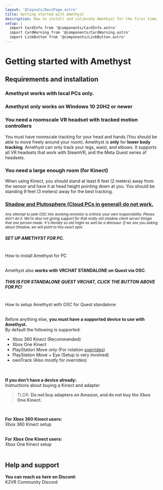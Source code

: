 ```yaml
---
layout: '@layouts/DocsPage.astro'
title: Getting started with Amethyst
description: How to install and calibrate Amethyst for the first time.
setup: | 
  import CardInfo from '@components/CardInfo.astro'
  import CardWarning from '@components/CardWarning.astro'
  import LinkButton from '@components/LinkButton.astro'
---
```

# Getting started with Amethyst
## Requirements and installation
### Amethyst works with local PCs only.
### Amethyst only works on Windows 10 20H2 or newer
### You need a roomscale VR headset with tracked motion controllers
You must have roomscale tracking for your head and hands (You should be able to move freely around your room). Amethyst is **only** for **lower body tracking**. Amethyst can only track your legs, waist, and elbows. It supports all VR headsets that work with SteamVR, and the Meta Quest series of headsets.

### You need a large enough room (for Kinect)
When using Kinect, you should stand at least 6 feet (2 meters) away from the sensor and have it at head height pointing down at you.
You should be standing 9 feet (3 meters) away for the best tracking.
### <u>Shadow and Plutosphere (Cloud PCs in general) do not work.</u>
<sub style="font-size:smaller">*Any attempt to jank OSC into working remotely is entirely your own responsibility. Please don't do it. We're also not giving support for that really old shadow client server thingie that one person made. It's literally so old might as well be a dinosaur. If we see you asking about Shadow, we will point to this exact spot.*</sub>
<br>

##### SET UP AMETHYST FOR PC.
<br>
<LinkButton href="/en/app/installation">How to install Amethyst for PC</LinkButton>
<br><br>

Amethyst also **works with VRCHAT STANDALONE on Quest via OSC**:  
##### THIS IS FOR *STANDALONE* QUEST VRCHAT, CLICK THE BUTTON ABOVE FOR PC!
<br>
<LinkButton href="/en/osc">How to setup Amethyst with OSC for Quest standalone</LinkButton>
<br><br>

Before anything else, **you must have a supported device to use with Amethyst.**  
By default the following is supported:
- Xbox 360 Kinect (Recommended)
- Xbox One Kinect
- PlayStation Move only (For rotation [overrides](/en/app/overrides))
- PlayStation Move + Eye (Setup is very involved)
- owoTrack (Also mostly for overrides)

<br><br>
**If you don't have a device already:**
<br>
<LinkButton href="/en/buying-kinect">Instructions about buying a Kinect and adapter</LinkButton>
> TLDR: **Do not buy adapters on Amazon, and do not buy the Xbox One Kinect.**

<br>

**For Xbox 360 Kinect users:**
<br>
<LinkButton href="/en/360/setup">Xbox 360 Kinect setup</LinkButton>
<br><br>

**For Xbox One Kinect users:**
<br>
<LinkButton href="/en/one/setup">Xbox One Kinect setup</LinkButton>
<br><br>

## Help and support
**You can reach us here on Discord:**
<br>
<LinkButton href="https://discord.gg/YBQCRDG">K2VR Community Discord</LinkButton>
<br><br>